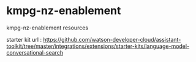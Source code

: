 # kmpg-nz-enablement
kmpg-nz-enablement resources

starter kit url : https://github.com/watson-developer-cloud/assistant-toolkit/tree/master/integrations/extensions/starter-kits/language-model-conversational-search
